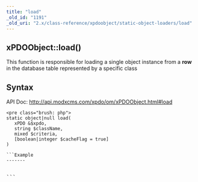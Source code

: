 ```yaml
---
title: "load"
_old_id: "1191"
_old_uri: "2.x/class-reference/xpdoobject/static-object-loaders/load"
---
```


xPDOObject::load()
------------------

This function is responsible for loading a single object instance from a **row** in the database table represented by a specific class

Syntax
------

API Doc: <http://api.modxcms.com/xpdo/om/xPDOObject.html#load>

```
<pre class="brush: php">
static object|null load(
   xPDO &$xpdo,
   string $className,
   mixed $criteria,
   [boolean|integer $cacheFlag = true]
)

```Example
-------

```
<pre class="brush: php">

```